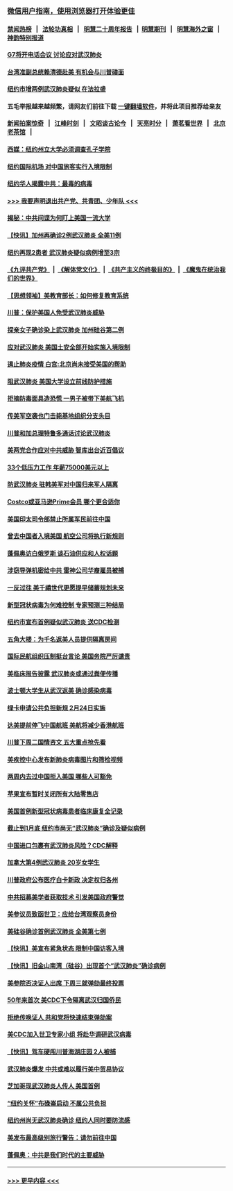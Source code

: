 ### [微信用户指南，使用浏览器打开体验更佳](https://github.com/gfw-breaker/banned-news1/blob/master/indexes/wechat-guide.md?t=0)
#### [禁闻热榜](热点新闻.md?t=0)  &nbsp;&nbsp;|&nbsp;&nbsp; [法轮功真相](https://github.com/gfw-breaker/truth/blob/master/README.md?t=0) &nbsp;&nbsp;|&nbsp;&nbsp; [明慧二十周年报告](https://github.com/gfw-breaker/mh-reports/blob/master/README.md?t=0) &nbsp;&nbsp;|&nbsp;&nbsp;[明慧期刊](https://github.com/gfw-breaker/mh-qikan) &nbsp;&nbsp;|&nbsp;&nbsp; [明慧海外之窗](https://github.com/gfw-breaker/mh-news/blob/master/README.md?t=0) &nbsp;&nbsp;|&nbsp;&nbsp; [神韵特别报道](https://github.com/gfw-breaker/mh-news/blob/master/shenyun.md?t=0)
#### [G7将开电话会议 讨论应对武汉肺炎](../pages/nsc412/n11841658.md?t=02040144) 
#### [台湾准副总统赖清德赴美 有机会与川普碰面](../pages/nsc412/n11841332.md?t=02040144) 
#### [纽约市增两例武汉肺炎疑似 在法拉盛](../pages/nsc412/n11840625.md?t=02040144) 
#### 五毛举报越来越频繁，请网友们前往下载 [一键翻墙软件](https://github.com/gfw-breaker/ssr-accounts)，并将此项目推荐给亲友
#### [新闻拍案惊奇](https://github.com/gfw-breaker/banned-news1/blob/master/pages/link4.md) &nbsp;&nbsp;|&nbsp;&nbsp; [江峰时刻](https://github.com/gfw-breaker/banned-news1/blob/master/pages/link4.md) &nbsp;&nbsp;|&nbsp;&nbsp; [文昭谈古论今](https://github.com/gfw-breaker/banned-news1/blob/master/pages/link4.md) &nbsp;&nbsp;|&nbsp;&nbsp; [天亮时分](https://github.com/gfw-breaker/banned-news1/blob/master/pages/link4.md) &nbsp;&nbsp;|&nbsp;&nbsp; [萧茗看世界](https://github.com/gfw-breaker/banned-news1/blob/master/pages/link4.md) &nbsp;&nbsp;|&nbsp;&nbsp; [北京老茶馆](https://github.com/gfw-breaker/banned-news1/blob/master/pages/link4.md) &nbsp;&nbsp;|&nbsp;&nbsp; 
#### [西媒：纽约州立大学必须调查孔子学院](../pages/nsc412/n11840637.md?t=02040144) 
#### [纽约国际机场  对中国旅客实行入境限制](../pages/nsc412/n11840619.md?t=02040144) 
#### [纽约华人揭露中共：最毒的病毒](../pages/nsc412/n11840631.md?t=02040144) 
#### [>>> 我要声明退出共产党、共青团、少年队 <<<](https://github.com/begood0513/goodnews/blob/master/quit/letter.md) 
#### [揭秘：中共间谍为何盯上美国一流大学](../pages/nsc412/n11840270.md?t=02040144) 
#### [【快讯】加州再确诊2例武汉肺炎 全美11例](../pages/nsc412/n11840339.md?t=02040144) 
#### [纽约再现2患者 武汉肺炎疑似病例增至3宗](../pages/nsc412/n11840010.md?t=02040144) 
#### [《九评共产党》](https://github.com/begood0513/9ping.md/blob/master/README.md) &nbsp;|&nbsp; [《解体党文化》](../../../../jtdwh.md/blob/master/README.md)  &nbsp;|&nbsp; [《共产主义的终极目的》](../../../../gczydzjmd.md/blob/master/README.md) &nbsp;|&nbsp; [《魔鬼在统治我们的世界》](../../../../mgztzwmdsj.md/blob/master/README.md) 
#### [【思想领袖】美教育部长：如何修复教育系统](../pages/nsc412/n11690865.md?t=02040144) 
#### [川普：保护美国人免受武汉肺炎威胁](../pages/nsc412/n11839718.md?t=02040144) 
#### [探亲女子确诊染上武汉肺炎 加州硅谷第二例](../pages/nsc412/n11839784.md?t=02040144) 
#### [应对武汉肺炎 美国土安全部开始实施入境限制](../pages/nsc412/n11839729.md?t=02040144) 
#### [遏止肺炎疫情 白宫:北京尚未接受美国的帮助](../pages/nsc412/n11839660.md?t=02040144) 
#### [阻武汉肺炎 美国大学设立前线防护措施](../pages/nsc412/n11839479.md?t=02040144) 
#### [拒摘防毒面具造恐慌 一男子被带下美航飞机](../pages/nsc412/n11839455.md?t=02040144) 
#### [传美军空袭也门击毙基地组织分支头目](../pages/nsc412/n11839210.md?t=02040144) 
#### [川普和加总理特鲁多通话讨论武汉肺炎](../pages/nsc412/n11839128.md?t=02040144) 
#### [美两党合作应对中共威胁 智库出台近百倡议](../pages/nsc412/n11838437.md?t=02040144) 
#### [33个低压力工作 年薪75000美元以上](../pages/nsc412/n11834441.md?t=02040144) 
#### [防武汉肺炎 驻韩美军对中国归来军人隔离](../pages/nsc412/n11838970.md?t=02040144) 
#### [Costco或亚马逊Prime会员 哪个更合适你](../pages/nsc412/n11834459.md?t=02040144) 
#### [美国印太司令部禁止所属军民前往中国](../pages/nsc412/n11838418.md?t=02040144) 
#### [曾去中国者入境美国 航空公司将执行新规则](../pages/nsc412/n11838375.md?t=02040144) 
#### [蓬佩奥访白俄罗斯 谈石油供应和人权话题](../pages/nsc412/n11838242.md?t=02040144) 
#### [涉窃导弹机密给中共 雷神公司华裔雇员被捕](../pages/nsc412/n11838129.md?t=02040144) 
#### [一反过往 美千禧世代更愿提早储蓄规划未来](../pages/nsc412/n11837601.md?t=02040144) 
#### [新型冠状病毒为何难控制 专家预测三种结局](../pages/nsc412/n11838002.md?t=02040144) 
#### [纽约市宣布首例疑似武汉肺炎 送CDC检测](../pages/nsc412/n11837852.md?t=02040144) 
#### [五角大楼：为千名返美人员提供隔离房间](../pages/nsc412/n11837831.md?t=02040144) 
#### [国际民航组织压制挺台言论 美国务院严厉谴责](../pages/nsc412/n11837791.md?t=02040144) 
#### [美临床报告披露 武汉肺炎或通过粪便传播](../pages/nsc412/n11837626.md?t=02040144) 
#### [波士顿大学生从武汉返美 确诊感染病毒](../pages/nsc412/n11837580.md?t=02040144) 
#### [绿卡申请公共负担新规 2月24日实施](../pages/nsc412/n11836634.md?t=02040144) 
#### [达美提前停飞中国航班 美航将减少香港航班](../pages/nsc412/n11837649.md?t=02040144) 
#### [川普下周二国情咨文 五大重点抢先看](../pages/nsc412/n11837512.md?t=02040144) 
#### [美疾控中心发布新肺炎病毒图片和筛检视频](../pages/nsc412/n11837491.md?t=02040144) 
#### [两周内去过中国拒入美国 哪些人可豁免](../pages/nsc412/n11837400.md?t=02040144) 
#### [苹果宣布暂时关闭所有大陆零售店](../pages/nsc412/n11837097.md?t=02040144) 
#### [美国首例新型冠状病毒患者临床康复全记录](../pages/nsc412/n11836513.md?t=02040144) 
#### [截止到1月底  纽约市尚无“武汉肺炎”确诊及疑似病例](../pages/nsc412/n11836657.md?t=02040144) 
#### [中国进口包裹有武汉肺炎风险？CDC解释](../pages/nsc412/n11836321.md?t=02040144) 
#### [加拿大第4例武汉肺炎 20岁女学生](../pages/nsc412/n11836537.md?t=02040144) 
#### [川普政府公布医疗白卡新政 决定权归各州](../pages/nsc412/n11836336.md?t=02040144) 
#### [中共招募美学者获取技术 引发美国政府警觉](../pages/nsc412/n11836277.md?t=02040144) 
#### [美参议员致函世卫：应给台湾观察员身份](../pages/nsc412/n11836183.md?t=02040144) 
#### [美硅谷确诊首例武汉肺炎 全美第七例](../pages/nsc412/n11836093.md?t=02040144) 
#### [【快讯】美宣布紧急状态 限制中国访客入境](../pages/nsc412/n11836030.md?t=02040144) 
#### [【快讯】旧金山南湾（硅谷）出现首个“武汉肺炎”确诊病例](../pages/nsc412/n11836084.md?t=02040144) 
#### [美参院否决证人出席 下周三就弹劾最终投票](../pages/nsc412/n11835900.md?t=02040144) 
#### [50年来首次 美CDC下令隔离武汉归国侨民](../pages/nsc412/n11835854.md?t=02040144) 
#### [拒绝传唤证人 共和党将快速结束弹劾案](../pages/nsc412/n11835573.md?t=02040144) 
#### [美CDC加入世卫专家小组 将赴华调研武汉病毒](../pages/nsc412/n11835584.md?t=02040144) 
#### [【快讯】驾车硬闯川普海湖庄园 2人被捕](../pages/nsc412/n11835785.md?t=02040144) 
#### [武汉肺炎爆发 中共或难以履行美中贸易协议](../pages/nsc412/n11834752.md?t=02040144) 
#### [芝加哥现武汉肺炎人传人 美国首例](../pages/nsc412/n11834730.md?t=02040144) 
#### [“纽约关怀”布碌崙启动  不属公共负担](../pages/nsc412/n11834269.md?t=02040144) 
#### [纽约州尚无武汉肺炎确诊  纽约人同时要防流感](../pages/nsc412/n11834247.md?t=02040144) 
#### [美发布最高级别旅行警告：请勿前往中国](../pages/nsc412/n11834038.md?t=02040144) 
#### [蓬佩奥：中共是我们时代的主要威胁](../pages/nsc412/n11833434.md?t=02040144) 

----
#### [ >>> 更早内容 <<< ](../indexes/nsc412-earlier.md)
